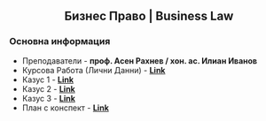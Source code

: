 <h2 align="center">Бизнес Право | Business Law</h2>

### Основна информация
* Преподаватели - **проф. Асен Рахнев / хон. ас. Илиан Иванов**
* Курсова Работа (Лични Данни) - [**Link**](https://github.com/rythm-net/PU-Informatics/blob/main/II%20%D0%BA%D1%83%D1%80%D1%81/I%20%D1%82%D1%80%D0%B8%D0%BC%D0%B5%D1%81%D1%82%D1%8A%D1%80/%D0%91%D0%B8%D0%B7%D0%BD%D0%B5%D1%81%20%D0%9F%D1%80%D0%B0%D0%B2%D0%BE%20(%D0%98%D0%B7%D0%B1%D0%B8%D1%80%D0%B0%D0%B5%D0%BC%D0%B0%20%D0%B4%D0%B8%D1%81%D1%86%D0%B8%D0%BF%D0%BB%D0%B8%D0%BD%D0%B0)/%D0%9A%D0%B0%D0%B7%D1%83%D1%81%D0%B8%20%2B%20%D0%9A%D1%83%D1%80%D1%81%D0%BE%D0%B2%D0%B0%20%D1%80%D0%B0%D0%B1%D0%B8%D1%82%D0%B0/%D0%9A%D0%A3%D0%A0%D0%A1%D0%9E%D0%92%D0%90%20%D0%A0%D0%90%D0%91%D0%9E%D0%A2%D0%90%20-%20%D0%9B%D0%98%D0%A7%D0%9D%D0%98%20%D0%94%D0%90%D0%9D%D0%9D%D0%98.docx)
* Казус 1 - [**Link**](https://github.com/rythm-net/PU-Informatics/blob/main/II%20%D0%BA%D1%83%D1%80%D1%81/I%20%D1%82%D1%80%D0%B8%D0%BC%D0%B5%D1%81%D1%82%D1%8A%D1%80/%D0%91%D0%B8%D0%B7%D0%BD%D0%B5%D1%81%20%D0%9F%D1%80%D0%B0%D0%B2%D0%BE%20(%D0%98%D0%B7%D0%B1%D0%B8%D1%80%D0%B0%D0%B5%D0%BC%D0%B0%20%D0%B4%D0%B8%D1%81%D1%86%D0%B8%D0%BF%D0%BB%D0%B8%D0%BD%D0%B0)/%D0%9A%D0%B0%D0%B7%D1%83%D1%81%D0%B8%20%2B%20%D0%9A%D1%83%D1%80%D1%81%D0%BE%D0%B2%D0%B0%20%D1%80%D0%B0%D0%B1%D0%B8%D1%82%D0%B0/%D0%9A%D0%B0%D0%B7%D1%83%D1%81%20-%201.docx)
* Казус 2 - [**Link**](https://github.com/rythm-net/PU-Informatics/blob/main/II%20%D0%BA%D1%83%D1%80%D1%81/I%20%D1%82%D1%80%D0%B8%D0%BC%D0%B5%D1%81%D1%82%D1%8A%D1%80/%D0%91%D0%B8%D0%B7%D0%BD%D0%B5%D1%81%20%D0%9F%D1%80%D0%B0%D0%B2%D0%BE%20(%D0%98%D0%B7%D0%B1%D0%B8%D1%80%D0%B0%D0%B5%D0%BC%D0%B0%20%D0%B4%D0%B8%D1%81%D1%86%D0%B8%D0%BF%D0%BB%D0%B8%D0%BD%D0%B0)/%D0%9A%D0%B0%D0%B7%D1%83%D1%81%D0%B8%20%2B%20%D0%9A%D1%83%D1%80%D1%81%D0%BE%D0%B2%D0%B0%20%D1%80%D0%B0%D0%B1%D0%B8%D1%82%D0%B0/%D0%9A%D0%B0%D0%B7%D1%83%D1%81%20-%202.docx)
* Казус 3 - [**Link**](https://github.com/rythm-net/PU-Informatics/blob/main/II%20%D0%BA%D1%83%D1%80%D1%81/I%20%D1%82%D1%80%D0%B8%D0%BC%D0%B5%D1%81%D1%82%D1%8A%D1%80/%D0%91%D0%B8%D0%B7%D0%BD%D0%B5%D1%81%20%D0%9F%D1%80%D0%B0%D0%B2%D0%BE%20(%D0%98%D0%B7%D0%B1%D0%B8%D1%80%D0%B0%D0%B5%D0%BC%D0%B0%20%D0%B4%D0%B8%D1%81%D1%86%D0%B8%D0%BF%D0%BB%D0%B8%D0%BD%D0%B0)/%D0%9A%D0%B0%D0%B7%D1%83%D1%81%D0%B8%20%2B%20%D0%9A%D1%83%D1%80%D1%81%D0%BE%D0%B2%D0%B0%20%D1%80%D0%B0%D0%B1%D0%B8%D1%82%D0%B0/%D0%9A%D0%B0%D0%B7%D1%83%D1%81%20-%203.docx)
* План с конспект - [**Link**](https://github.com/rythm-net/PU-Informatics/blob/main/II%20%D0%BA%D1%83%D1%80%D1%81/I%20%D1%82%D1%80%D0%B8%D0%BC%D0%B5%D1%81%D1%82%D1%8A%D1%80/%D0%91%D0%B8%D0%B7%D0%BD%D0%B5%D1%81%20%D0%9F%D1%80%D0%B0%D0%B2%D0%BE%20(%D0%98%D0%B7%D0%B1%D0%B8%D1%80%D0%B0%D0%B5%D0%BC%D0%B0%20%D0%B4%D0%B8%D1%81%D1%86%D0%B8%D0%BF%D0%BB%D0%B8%D0%BD%D0%B0)/%D0%9F%D0%BB%D0%B0%D0%BD%20%D1%81%20%D0%BA%D0%BE%D0%BD%D1%81%D0%BF%D0%B5%D0%BA%D1%82.docx)
